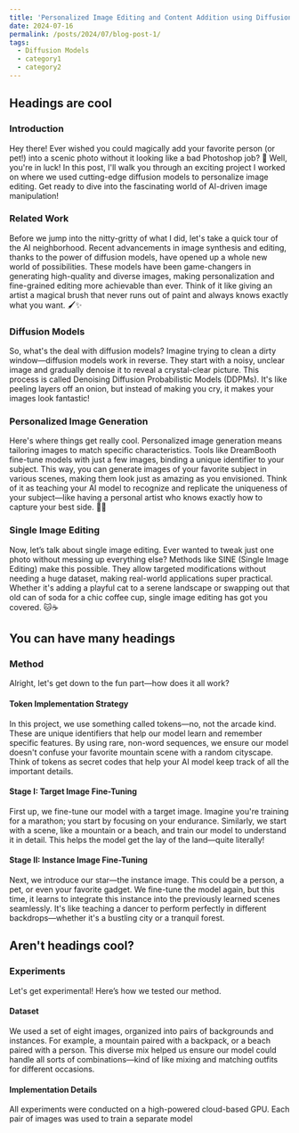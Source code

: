 ```yaml
---
title: 'Personalized Image Editing and Content Addition using Diffusion Models'
date: 2024-07-16
permalink: /posts/2024/07/blog-post-1/
tags:
  - Diffusion Models
  - category1
  - category2
---
```


## Headings are cool

### Introduction

Hey there! Ever wished you could magically add your favorite person (or pet!) into a scenic photo without it looking like a bad Photoshop job? 🌟 Well, you're in luck! In this post, I'll walk you through an exciting project I worked on where we used cutting-edge diffusion models to personalize image editing. Get ready to dive into the fascinating world of AI-driven image manipulation!

### Related Work

Before we jump into the nitty-gritty of what I did, let's take a quick tour of the AI neighborhood. Recent advancements in image synthesis and editing, thanks to the power of diffusion models, have opened up a whole new world of possibilities. These models have been game-changers in generating high-quality and diverse images, making personalization and fine-grained editing more achievable than ever. Think of it like giving an artist a magical brush that never runs out of paint and always knows exactly what you want. 🖌️✨

### Diffusion Models

So, what's the deal with diffusion models? Imagine trying to clean a dirty window—diffusion models work in reverse. They start with a noisy, unclear image and gradually denoise it to reveal a crystal-clear picture. This process is called Denoising Diffusion Probabilistic Models (DDPMs). It's like peeling layers off an onion, but instead of making you cry, it makes your images look fantastic!

### Personalized Image Generation

Here's where things get really cool. Personalized image generation means tailoring images to match specific characteristics. Tools like DreamBooth fine-tune models with just a few images, binding a unique identifier to your subject. This way, you can generate images of your favorite subject in various scenes, making them look just as amazing as you envisioned. Think of it as teaching your AI model to recognize and replicate the uniqueness of your subject—like having a personal artist who knows exactly how to capture your best side. 🎨📸

### Single Image Editing

Now, let’s talk about single image editing. Ever wanted to tweak just one photo without messing up everything else? Methods like SINE (Single Image Editing) make this possible. They allow targeted modifications without needing a huge dataset, making real-world applications super practical. Whether it's adding a playful cat to a serene landscape or swapping out that old can of soda for a chic coffee cup, single image editing has got you covered. 🐱☕️

## You can have many headings

### Method

Alright, let's get down to the fun part—how does it all work?

#### Token Implementation Strategy

In this project, we use something called tokens—no, not the arcade kind. These are unique identifiers that help our model learn and remember specific features. By using rare, non-word sequences, we ensure our model doesn't confuse your favorite mountain scene with a random cityscape. Think of tokens as secret codes that help your AI model keep track of all the important details.

#### Stage I: Target Image Fine-Tuning

First up, we fine-tune our model with a target image. Imagine you're training for a marathon; you start by focusing on your endurance. Similarly, we start with a scene, like a mountain or a beach, and train our model to understand it in detail. This helps the model get the lay of the land—quite literally!

#### Stage II: Instance Image Fine-Tuning

Next, we introduce our star—the instance image. This could be a person, a pet, or even your favorite gadget. We fine-tune the model again, but this time, it learns to integrate this instance into the previously learned scenes seamlessly. It's like teaching a dancer to perform perfectly in different backdrops—whether it's a bustling city or a tranquil forest.

## Aren't headings cool?

### Experiments

Let's get experimental! Here’s how we tested our method.

#### Dataset

We used a set of eight images, organized into pairs of backgrounds and instances. For example, a mountain paired with a backpack, or a beach paired with a person. This diverse mix helped us ensure our model could handle all sorts of combinations—kind of like mixing and matching outfits for different occasions.

#### Implementation Details

All experiments were conducted on a high-powered cloud-based GPU. Each pair of images was used to train a separate model

